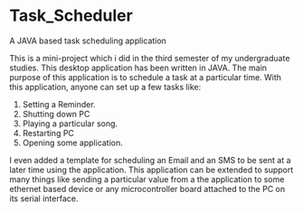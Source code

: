 # Task_Scheduler
A JAVA based task scheduling application

This is a mini-project which i did in the third semester of my undergraduate studies. This desktop application has been written in JAVA. The main purpose of this application is to schedule a task at a particular time. With this application, anyone can set up a few tasks like:

1. Setting a Reminder.
2. Shutting down PC
3. Playing a particular song.
4. Restarting PC
5. Opening some application.

I even added a template for scheduling an Email and an SMS to be sent at a later time using the application.
This application can be extended to support many things like sending a particular value from a the application to some ethernet based device or any microcontroller board attached to the PC on its serial interface.
